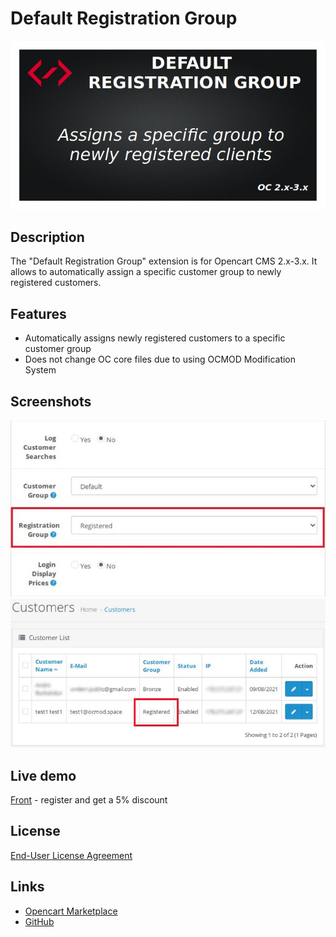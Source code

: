 # Default Registration Group

![](./pic/picture0.jpg)

## Description
The "Default Registration Group" extension is for Opencart CMS 2.x-3.x. It allows to automatically assign a specific customer group to newly registered customers.

## Features
* Automatically assigns newly registered customers to a specific customer group
* Does not change OC core files due to using OCMOD Modification System

## Screenshots
![](./pic/picture1.jpg)
![](./pic/picture2.jpg)

## Live demo
[Front](http://ocmod.freevar.com/oc3020/a/mp3-players) - register and get a 5% discount

## License
[End-User License Agreement](https://raw.githubusercontent.com/ocmod-space/license/main/EULA.txt)

## Links
* [Opencart Marketplace](https://www.opencart.com/index.php?route=marketplace/extension/info&extension_id=42480)
* [GitHub](https://github.com/ocmod-space/ocmod-default-registration-group)

